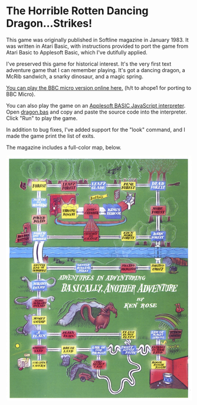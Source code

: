 # The Horrible Rotten Dancing Dragon…Strikes!

This game was originally published in Softline magazine in January 1983. It was written in Atari Basic, with instructions provided to port the game from Atari Basic to Applesoft Basic, which I've dutifully applied.

I've preserved this game for historical interest. It's the very first text adventure game that I can remember playing. It's got a dancing dragon, a McRib sandwich, a snarky dinosaur, and a magic spring.

[You can play the BBC micro version online here.](http://bbcmicro.co.uk/jsbeeb/play.php?loadBasic=%20https://raw.githubusercontent.com/dfabulich/horrible-rotten-dancing-dragon-strikes/master/bbcmicro.bas&autorun) (h/t to ahope1 for porting to BBC Micro).

You can also play the game on an [Applesoft BASIC JavaScript interpreter](https://www.calormen.com/jsbasic/). Open [dragon.bas](dragon.bas) and copy and paste the source code into the interpreter. Click "Run" to play the game.

In addition to bug fixes, I've added support for the "look" command, and I made the game print the list of exits.

The magazine includes a full-color map, below.

![Full-color map](map.jpg)